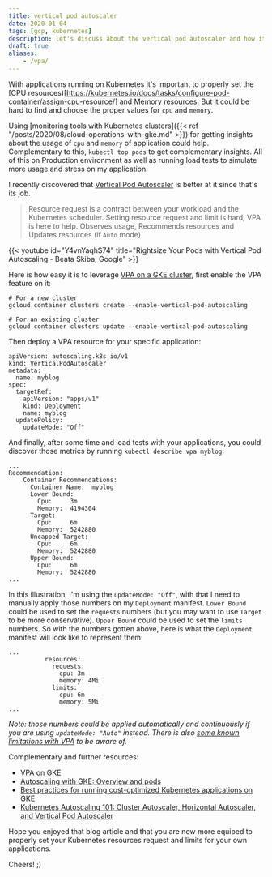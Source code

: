 ```yaml
---
title: vertical pod autoscaler
date: 2020-01-04
tags: [gcp, kubernetes]
description: let's discuss about the vertical pod autoscaler and how it could help setting your Kubernetes resources request and limits.
draft: true
aliases:
    - /vpa/
---
```

With applications running on Kubernetes it's important to properly set the [CPU resources)[https://kubernetes.io/docs/tasks/configure-pod-container/assign-cpu-resource/] and [Memory resources](https://kubernetes.io/docs/tasks/configure-pod-container/assign-memory-resource/). But it could be hard to find and choose the proper values for `cpu` and `memory`. 

Using [monitoring tools with Kubernetes clusters]({{< ref "/posts/2020/08/cloud-operations-with-gke.md" >}}) for getting insights about the usage of `cpu` and `memory` of application could help. Complementary to this, `kubectl top pods` to get complementary insights. All of this on Production environment as well as running load tests to simulate more usage and stress on my application.

I recently discovered that [Vertical Pod Autoscaler](https://github.com/kubernetes/autoscaler/tree/master/vertical-pod-autoscaler) is better at it since that's its job.

> Resource request is a contract between your workload and the Kubernetes scheduler.
> Setting resource request and limit is hard, VPA is here to help.
> Observes usage, Recommends resources and Updates resources (if `Auto` mode).

{{< youtube id="Y4vnYaqhS74" title="Rightsize Your Pods with Vertical Pod Autoscaling - Beata Skiba, Google" >}}

Here is how easy it is to leverage [VPA on a GKE cluster](https://cloud.google.com/kubernetes-engine/docs/how-to/vertical-pod-autoscaling), first enable the VPA feature on it:
```
# For a new cluster
gcloud container clusters create --enable-vertical-pod-autoscaling

# For an existing cluster
gcloud container clusters update --enable-vertical-pod-autoscaling
```

Then deploy a VPA resource for your specific application:
```
apiVersion: autoscaling.k8s.io/v1
kind: VerticalPodAutoscaler
metadata:
  name: myblog
spec:
  targetRef:
    apiVersion: "apps/v1"
    kind: Deployment
    name: myblog
  updatePolicy:
    updateMode: "Off"
```

And finally, after some time and load tests with your applications, you could discover those metrics by running `kubectl describe vpa myblog`:
```
...
Recommendation:
    Container Recommendations:
      Container Name:  myblog
      Lower Bound:
        Cpu:     3m
        Memory:  4194304
      Target:
        Cpu:     6m
        Memory:  5242880
      Uncapped Target:
        Cpu:     6m
        Memory:  5242880
      Upper Bound:
        Cpu:     6m
        Memory:  5242880
...
```

In this illustration, I'm using the `updateMode: "Off"`, with that I need to manually apply those numbers on my `Deployment` manifest. `Lower Bound` could be used to set the `requests` numbers (but you may want to use `Target` to be more conservative). `Upper Bound` could be used to set the `limits` numbers. So with the numbers gotten above, here is what the `Deployment` manifest will look like to represent them:
```
...
          resources:
            requests:
              cpu: 3m
              memory: 4Mi
            limits:
              cpu: 6m
              memory: 5Mi
...
```

_Note: those numbers could be applied automatically and continuously if you are using `updateMode: "Auto"` instead. There is also [some known limitations with VPA](https://cloud.google.com/kubernetes-engine/docs/concepts/verticalpodautoscaler#limitations_for_vertical_pod_autoscaling) to be aware of._

Complementary and further resources:
- [VPA on GKE](https://cloud.google.com/kubernetes-engine/docs/concepts/verticalpodautoscaler)
- [Autoscaling with GKE: Overview and pods](https://youtu.be/7naCIxIaV1M)
- [Best practices for running cost-optimized Kubernetes applications on GKE](https://cloud.google.com/solutions/best-practices-for-running-cost-effective-kubernetes-applications-on-gke#vertical_pod_autoscaler)
- [Kubernetes Autoscaling 101: Cluster Autoscaler, Horizontal Autoscaler, and Vertical Pod Autoscaler](https://www.cncf.io/blog/2019/10/29/kubernetes-autoscaling-101-cluster-autoscaler-horizontal-autoscaler-and-vertical-pod-autoscaler/)

Hope you enjoyed that blog article and that you are now more equiped to properly set your Kubernetes resources request and limits for your own applications.

Cheers! ;)